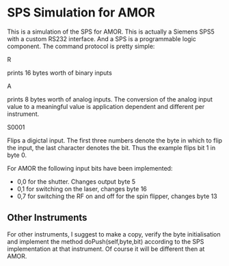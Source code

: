 # SPS Simulation for AMOR

This is a simulation of the SPS for AMOR. This is actually a Siemens SPS5 with a custom
RS232 interface. And a SPS is a programmable logic component. The command protocol is
pretty simple:

R

prints 16 bytes worth of binary inputs

A

prints 8 bytes worth of analog inputs. The conversion of the analog input value to a meaningful value is
application dependent and different per instrument.

S0001

Flips a digictal input. The first three numbers denote the byte in which to flip the input, the last character denotes the
bit. Thus the example flips bit 1 in byte 0.


For AMOR the following input bits have been implemented:

* 0,0 for the shutter. Changes output byte 5
* 0,1 for switching on the laser, changes byte 16
* 0,7 for switching the RF on and off for the spin flipper, changes byte 13


## Other Instruments

For other instruments, I suggest to make a copy, verify the byte initialisation and implement the method doPush(self,byte,bit) according
to the SPS implementation at that instrument. Of course it will be different then at AMOR.


